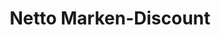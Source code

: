 ---
title: "Netto Marken-Discount"
url: /merseburg/netto-marken-discount-gerichtsrain/
shop: Supermarkt
---
